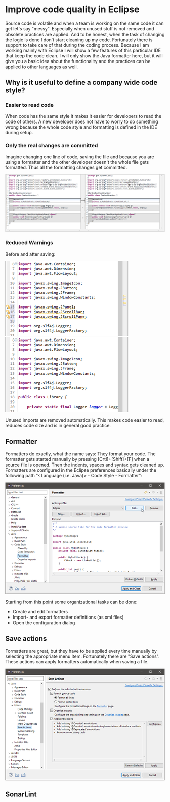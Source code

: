 # Improve code quality in Eclipse

Source code is volatile and when a team is working on the same code it can get let's say "messy". Especially when unused stuff is not removed and obsolete practices are applied. And to be honest, when the task of changing the logic is done I don't start cleaning up my code. Fortunately there is support to take care of that during the coding process. Because I am working mainly with Eclipse I will show a few features of this particular IDE that keep the code clean. I will only show the Java formatter here, but it will give you a basic idea about the functionality and the practices can be applied to other languages as well.

## Why is it useful to define a company wide code style?

### Easier to read code

When code has the same style it makes it easier for developers to read the code of others. A new developer does not have to worry to do something wrong because the whole code style and formatting is defined in the IDE during setup.

### Only the real changes are committed

Imagine changing one line of code, saving the file and because you are using a formatter and the other developer doesn't the whole file gets formatted. Thus all the formatting changes get committed.

![Commit changes](reasoning1.png)

### Reduced Warnings

Before and after saving:

![Formatter configuration dialog](formatter2.png) ![Formatter configuration dialog](formatter3.png)

Unused imports are removed automatically. This makes code easier to read, reduces code size and is in general good practice.

## Formatter

Formatters do exactly, what the name says: They format your code. The formatter gets started manually by pressing [Crtl]+[Shift]+[F] when a source file is opened. Then the indents, spaces and syntax gets cleaned up. Formatters are configured in the Eclipse preferences basically under the following path "<Language (i.e. Java)> - Code Style - Formatter":

![Formatter configuration dialog](formatter1.png)

Starting from this point some organizational tasks can be done:

* Create and edit formatters
* Import- and export formatter definitions (as xml files)
* Open the configuration dialog

## Save actions

Formatters are great, but they have to be applied every time manually by selecting the appropriate menu item. Fortunately there are "Save actions". These actions can apply formatters automatically when saving a file.

![Save actions dialog](saveactions1.png)

## SonarLint
